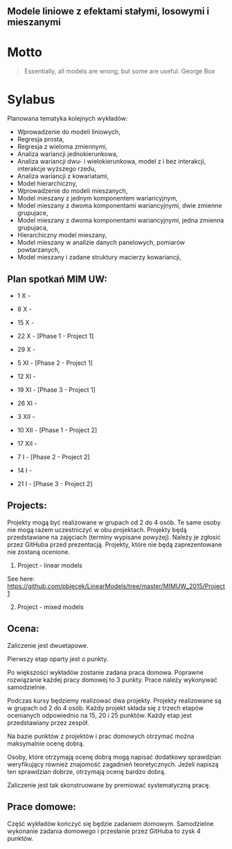 Modele liniowe z efektami stałymi, losowymi i mieszanymi
--------------------------------------------------------

# Motto

> Essentially, all models are wrong, but some are useful.
> George Box

# Sylabus

Planowana tematyka kolejnych wykładów:
* Wprowadzenie do modeli liniowych,
* Regresja prosta,
* Regresja z wieloma zmiennymi,
* Analiza wariancji jednokierunkowa,
* Analiza wariancji dwu- i wielokierunkowa, model z i bez interakcji, interakcje wyższego rzedu,
* Analiza wariancji z kowariatami,
* Model hierarchiczny,
* Wprowadzenie do modeli mieszanych,
* Model mieszany z jednym komponentem wariancyjnym,
* Model mieszany z dwoma komponentami wariancyjnymi, dwie zmienne grupujace,
* Model mieszany z dwoma komponentami wariancyjnymi, jedna zmienna grupujaca,
* Hierarchiczny model mieszany,
* Model mieszany w analizie danych panelowych, pomiarów powtarzanych,
* Model mieszany i zadane struktury macierzy kowariancji,



Plan spotka&#324; MIM UW:
-------------------------

* 1 X - 
* 8 X - 
* 15 X - 
* 22 X - [Phase 1 - Project 1]
* 29 X - 
* 5 XI - [Phase 2 - Project 1]
* 12 XI - 
* 19 XI - [Phase 3 - Project 1]

* 26 XI - 
* 3 XII - 
* 10 XII - [Phase 1 - Project 2]
* 17 XII - 
* 7 I - [Phase 2 - Project 2]
* 14 I - 
* 21 I - [Phase 3 - Project 2]

Projects:
---------

Projekty mogą być realizowane w grupach od 2 do 4 osób. Te same osoby nie mogą razem uczestniczyć w obu projektach.
Projekty będą przedstawiane na zajęciach (terminy wypisane powyżej). Należy je zgłosić przez GitHuba przed prezentacją. Projekty, które nie będą zaprezentowane nie zostaną ocenione.

1. Project - linear models

See here: https://github.com/pbiecek/LinearModels/tree/master/MIMUW_2015/Project1


2. Project - mixed models



Ocena:
------
Zaliczenie jest dwuetapowe.

Pierwszy etap oparty jest o punkty.

Po większości wykładów zostanie zadana praca domowa. Poprawne rozwiązanie każdej pracy domowej to 3 punkty. Prace należy wykonywać samodzielnie. 

Podczas kursy będziemy realizować dwa projekty. Projekty realizowane są w grupach od 2 do 4 osób. Każdy projekt składa się z trzech etapów ocenianych odpowiednio na 15, 20 i 25 punktów. Każdy etap jest przedstawiany przez zespół. 

Na bazie punktów z projektów i prac domowych otrzymać można maksymalnie ocenę dobrą.

Osoby, które otrzymają ocenę dobrą mogą napisać dodatkowy sprawdzian weryfikujący również znajomość zagadnień teoretycznych. Jeżeli napiszą ten sprawdzian dobrze, otrzymają ocenę bardzo dobrą.

Zaliczenie jest tak skonstruowane by premiować systematyczną pracę.

Prace domowe:
-------------
Cz&#281;&#347;&#263; wyk&#322;adów ko&#324;czy&#263; si&#281; b&#281;dzie zadaniem domowym. Samodzielne wykonanie zadania domowego i przes&#322;anie przez GitHuba to zysk 4 punktów.

